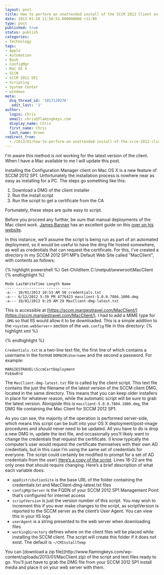 ```yaml
---
layout: post
title: How to perform an unattended install of the SCCM 2012 Client on Mac OS X
date: 2013-01-10 11:50:53.000000000 +11:00
type: post
published: true
status: publish
categories:
- Technology
tags:
- Apple
- Automation
- Bash
- ConfigMgr
- Mac OS X
- SCCM
- SCCM 2012 SP1
- Scripting
- System Center
- windows
meta:
  dsq_thread_id: '1017129276'
  _edit_last: '1'
author:
  login: chris
  email: chris@flamingkeys.com
  display_name: Chris
  first_name: Chris
  last_name: Brown
redirect_from:
  - /2013/01/how-to-perform-an-unattended-install-of-the-sccm-2012-client-on-mac-os-x/
---
```

<div class="alert alert-warning" role="alert">
I'm aware this method is not working for the latest version of the client. When I have a Mac available to me I will update this post.
</div>

Installing the Configuration Manager client on Mac OS X is a new feature of SCCM 2012 SP1. Unfortunately the installation process is nowhere near as easy as installing for a PC. The steps go something like this:

1. Download a DMG of the client installer
2. Run the install script
3. Run the script to get a certificate from the CA

Fortunately, these steps are quite easy to script.

Before you proceed any further, be sure that manual deployments of the Mac client work. [James Bannan](http://twitter.com/jamesbannan) has an excellent guide on this [over on his website](http://www.jamesbannanit.com/2012/10/enrol-mac-os-x-clients-in-configuration-manager-2012-sp1/).

In this instance, we’ll assume the script is being run as part of an automated deployment, so it would be useful to have the dmg file hosted somewhere, as well as credentials that can request the certificate. For this, I’ve created a directory in my SCCM 2012 SP1 MP’s Default Web Site called "MacClient", with contents as follows:

{% highlight powershell %}
Get-ChildItem C:\inetpub\wwwroot\MacClient
{% endhighlight %}

    Mode LastWriteTime Length Name
    ---- ------------- ------ ----
    -a--- 10/01/2013 10:53 AM 50 credentials.txt
    -a--- 6/12/2012 5:39 PM 4776423 macclient-5.0.0.7804.1000.dmg
    -a--- 10/01/2013 9:29 AM 29 MacClient-dmg-latest.txt


This is accessible at [https://sccm.margiestravel.com/MacClient/](https://sccm.margiestravel.com/MacClient/). I had to add a MIME type for `.DMG` so that IIS would allow it to be downloaded. This is a simple addition to the `<system.webServer>` section of the `web.config` file in this directory:
{% highlight xml %}
<?xml version="1.0" encoding="UTF-8"?>
<configuration>
  <system.webServer>
    <staticContent>
      <mimeMap fileExtension=".dmg" mimeType="file/download" />
    </staticContent>
    <directoryBrowse enabled="true" />
  </system.webServer>
</configuration>
{% endhighlight %}

`Credentials.txt` is a two-line text file, the first line of which contains a username in the format `DOMAIN\Username` and the second a password. For example:

    MARGIESTRAVEL\SccmCertDeployment
    Pa$$w0rd

The `MacClient-dmg-latest.txt` file is called by the client script. This text file contains the just the filename of the latest version of the SCCM client DMG, located in the same directory. This means that you can keep older installers in place for whatever reason, while the automatic script will be sure to grab the latest version. Alongside this is `macclient-5.0.0.7804.1000.dmg`, the DMG file containing the Mac Client for SCCM 2012 SP1.

As you can see, the majority of the operation is performed server-side, which means this script can be built into your OS X deployment/post-image procedures and *should* never need to be updated. All you have to do is drop a new DMG in, update the text file, and occasionally you’ll likely want to change the credentials that request the certificate. (I know typically the computer’s user would request the certificate themselves with their own AD credentials, but in this case I’m using the same set of credentials for everyone. The script could certainly be modified to prompt for a set of AD credentials from the user)
[Here’s a copy of the script](http://www.flamingkeys.com/wp-content/uploads/2013/01/InstallMacCMClient.txt). Lines 18-22 are the only ones that should require changing. Here’s a brief description of what each variable does:
* `appDistributionSite` is the base URL of the folder containing the credentials.txt and MacClient-dmg-latest.txt files
* `configMgrServer` is the FQDN of your SCCM 2012 SP1 Management Point that’s configured for internet access
* `scriptVersion` is just the version number of this script. You may wish to increment this if you ever make changes to the script, as scriptVersion is reported to the SCCM server as the client’s User Agent. You can view this in your IIS logs
* `userAgent` is a string presented to the web server when downloading files
* `workingDirectory` defines where on the client files will be placed while installing the SCCM client. The script will create this folder if it does not exist. The default is `~/CMInstallTemp`

<div class="alert alert-info" role="alert">You can [download a zip file](http://www.flamingkeys.com/wp-content/uploads/2013/01/MacClient.zip) of the script and text files ready to go. You’ll just have to grab the DMG file from your SCCM 2012 SP1 install media and place it on your web server with them.</div>
